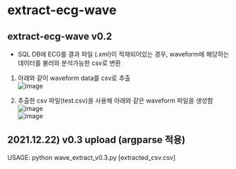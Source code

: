 # extract-ecg-wave

## extract-ecg-wave v0.2

- SQL DB에 ECG를 결과 파일 (.xml)이 적재되어있는 경우, waveform에 해당하는 데이터를 불러와 분석가능한 csv로 변환

1. 아래와 같이 waveform data를 csv로 추출  
![image](https://user-images.githubusercontent.com/48194852/146716854-4c8c6779-4e2b-47b9-a402-6a6cfc6afd28.png)  

2. 추출한 csv 파일(test.csv)을 사용해 아래와 같은 waveform 파일을 생성함  
![image](https://user-images.githubusercontent.com/48194852/146717043-2fbd79c0-fd7f-4273-b06c-40b32294c993.png)  
![image](https://user-images.githubusercontent.com/48194852/146717089-e777e91c-0e63-42ff-9655-d42c022d7b9d.png)


## 2021.12.22) v0.3 upload (argparse 적용)  
USAGE: python wave_extract_v0.3.py [extracted_csv.csv]
